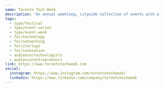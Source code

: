 ```yaml
---
name: Toronto Tech Week
description: "An annual weeklong, citywide collection of events with a shared purpose to connect and celebrate builders, startups, and companies in the tech community. Featuring hundreds of partner-hosted experiences including panels, fireside chats, demos, hackathons, open houses, and social events across 27+ Toronto neighbourhoods. Designed for Toronto, by Toronto to amplify the voices, talent, and ambition of the city's tech ecosystem."
tags:
  - type/festival
  - type/event-series
  - type/event-week
  - for/technology
  - for/networking
  - for/startups
  - for/innovation
  - audience/technologists
  - audience/entrepreneurs
link: https://www.torontotechweek.com
social:
  instagram: https://www.instagram.com/torontotechweek/
  linkedin: https://www.linkedin.com/company/torontotechweek
---
```

